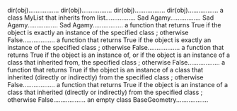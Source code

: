 dir(obj).................
dir(obj).................
dir(obj).................
dir(obj).................
a class MyList that inherits from list.................
Sad Agamy.................
Sad Agamy.................
Sad Agamy.................
a function that returns True if the object is exactly an instance of the specified class ; otherwise False..................
a function that returns True if the object is exactly an instance of the specified class ; otherwise False..................
a function that returns True if the object is an instance of, or if the object is an instance of a class that inherited from, the specified class ; otherwise False..................
a function that returns True if the object is an instance of a class that inherited (directly or indirectly) from the specified class ; otherwise False..................
a function that returns True if the object is an instance of a class that inherited (directly or indirectly) from the specified class ; otherwise False..................
an empty class BaseGeometry..................
